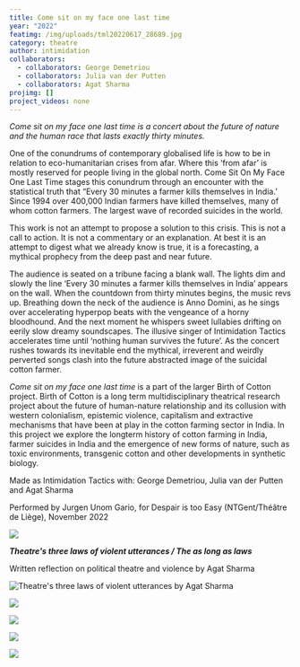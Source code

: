 ```yaml
---
title: Come sit on my face one last time
year: "2022"
featimg: /img/uploads/tml20220617_28689.jpg
category: theatre
author: intimidation
collaborators:
  - collaborators: George Demetriou
  - collaborators: Julia van der Putten
  - collaborators: Agat Sharma
projimg: []
project_videos: none
---
```

*Come sit on my face one last time is a concert about the future of nature and the human race that lasts exactly thirty minutes.* 

One of the conundrums of contemporary globalised life is how to be in relation to eco-humanitarian crises from afar. Where this ‘from afar’ is mostly reserved for people living in the global north. Come Sit On My Face One Last Time stages this conundrum through an encounter with the statistical truth that “Every 30 minutes a farmer kills themselves in India.’ Since 1994 over 400,000 Indian farmers have killed themselves, many of whom cotton farmers. The largest wave of recorded suicides in the world. 

This work is not an attempt to propose a solution to this crisis. This is not a call to action. It is not a commentary or an explanation. At best it is an attempt to digest what we already know is true, it is a forecasting, a mythical prophecy from the deep past and near future. 

The audience is seated on a tribune facing a blank wall. The lights dim and slowly the line ‘Every 30 minutes a farmer kills themselves in India’ appears on the wall. When the countdown from thirty minutes begins, the music revs up. Breathing down the neck of the audience is Anno Domini, as he sings over accelerating hyperpop beats with the vengeance of a horny bloodhound. And the next moment he whispers sweet lullabies drifting on eerily slow dreamy soundscapes. The illusive singer of Intimidation Tactics accelerates time until ‘nothing human survives the future’. As the concert rushes towards its inevitable end the mythical, irreverent and weirdly perverted songs clash into the future abstracted image of the suicidal cotton farmer. 

*Come sit on my face one last time* is a part of the larger Birth of Cotton project. Birth of Cotton is a long term multidisciplinary theatrical research project about the future of human-nature relationship and its collusion with western colonialism, epistemic violence, capitalism and extractive mechanisms that have been at play in the cotton farming sector in India. In this project we explore the longterm history of cotton farming in India, farmer suicides in India and the emergence of new forms of nature, such as toxic environments, transgenic cotton and other developments in synthetic biology. 

Made as Intimidation Tactics with: George Demetriou, Julia van der Putten and Agat Sharma

Performed by Jurgen Unom Gario, for Despair is too Easy (NTGent/Théâtre de Liège), November 2022

![](/img/uploads/tml20220617_28678.jpg)

***Theatre's three laws of violent utterances / The as long as laws*** 

W﻿ritten reflection on political theatre and violence by Agat Sharma

![Theatre's three laws of violent utterances by Agat Sharma](/img/uploads/theatre-s-three-laws-of-violent-utterances1.png "Theatre's three laws of violent utterances by Agat Sharma")

![](/img/uploads/theatre-s-three-laws-of-violent-utterances2.png)

![](/img/uploads/theatre-s-three-laws-of-violent-utterances3.png)

![](/img/uploads/theatre-s-three-laws-of-violent-utterances4.png)

![](/img/uploads/theatre-s-three-laws-of-violent-utterances5.png)